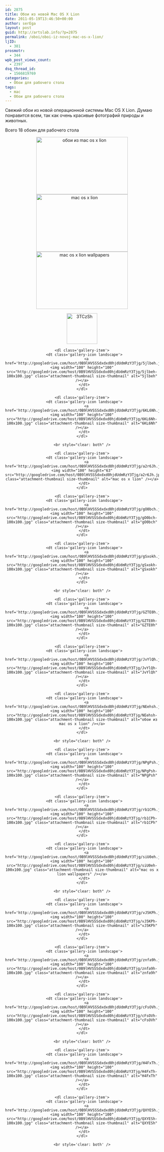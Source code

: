 ```yaml
---
id: 2875
title: Обои из новой Mac OS X Lion
date: 2011-05-19T13:46:50+00:00
author: serEga
layout: post
guid: http://artslab.info/?p=2875
permalink: /oboi/oboi-iz-novoj-mac-os-x-lion/
ljID:
  - 381
prosmotr:
  - 344
wpb_post_views_count:
  - 2397
dsq_thread_id:
  - 1566819769
categories:
  - Обои для рабочего стола
tags:
  - mac
  - Обои для рабочего стола
---
```

Свежий обои из новой операционной системы Mac OS X Lion. Думаю понравится всем, так как очень красивые фотографий природы и животных.

Всего 18 обоин для рабочего стола

<center>
  <a href="http://googledrive.com/host/0B9lHVSSSdxdxd0hjdUdmRzY3Tjg/NEehsh.jpg"><img src="http://googledrive.com/host/0B9lHVSSSdxdxd0hjdUdmRzY3Tjg/NEehsh-300x187.jpg" alt="обои из mac os x lion" title="NEehsh" width="300" height="187" class="alignnone size-medium wp-image-2886" srcset="http://googledrive.com/host/0B9lHVSSSdxdxd0hjdUdmRzY3Tjg/NEehsh-300x187.jpg 300w, http://googledrive.com/host/0B9lHVSSSdxdxd0hjdUdmRzY3Tjg/NEehsh.jpg 1024w" sizes="(max-width: 300px) 100vw, 300px" /></a>
</center>





<center>
  <a href="http://googledrive.com/host/0B9lHVSSSdxdxd0hjdUdmRzY3Tjg/a2r6Jh.jpg"><img src="http://googledrive.com/host/0B9lHVSSSdxdxd0hjdUdmRzY3Tjg/a2r6Jh-300x187.jpg" alt="mac os x lion" title="a2r6Jh" width="300" height="187" class="alignnone size-medium wp-image-2879" /></a>
</center>





<center>
  <a href="http://googledrive.com/host/0B9lHVSSSdxdxd0hjdUdmRzY3Tjg/siU0eh.jpg"><img src="http://googledrive.com/host/0B9lHVSSSdxdxd0hjdUdmRzY3Tjg/siU0eh-300x187.jpg" alt="mac os x lion wallpapers" title="siU0eh" width="300" height="187" class="alignnone size-medium wp-image-2890" srcset="http://googledrive.com/host/0B9lHVSSSdxdxd0hjdUdmRzY3Tjg/siU0eh-300x187.jpg 300w, http://googledrive.com/host/0B9lHVSSSdxdxd0hjdUdmRzY3Tjg/siU0eh.jpg 1024w" sizes="(max-width: 300px) 100vw, 300px" /></a>
</center>

<!--more-->





<center>
  <div id='gallery-6' class='gallery galleryid-2875 gallery-columns-3 gallery-size-thumbnail'>
    <dl class='gallery-item'>
      <dt class='gallery-icon landscape'>
        <a href='http://googledrive.com/host/0B9lHVSSSdxdxd0hjdUdmRzY3Tjg/3TCzSh.jpg'><img width="100" height="100" src="http://googledrive.com/host/0B9lHVSSSdxdxd0hjdUdmRzY3Tjg/3TCzSh-100x100.jpg" class="attachment-thumbnail size-thumbnail" alt="3TCzSh" /></a>
      </dt>
    </dl>

    <dl class='gallery-item'>
      <dt class='gallery-icon landscape'>
        <a href='http://googledrive.com/host/0B9lHVSSSdxdxd0hjdUdmRzY3Tjg/5jlbeh.jpg'><img width="100" height="100" src="http://googledrive.com/host/0B9lHVSSSdxdxd0hjdUdmRzY3Tjg/5jlbeh-100x100.jpg" class="attachment-thumbnail size-thumbnail" alt="5jlbeh" /></a>
      </dt>
    </dl>

    <dl class='gallery-item'>
      <dt class='gallery-icon landscape'>
        <a href='http://googledrive.com/host/0B9lHVSSSdxdxd0hjdUdmRzY3Tjg/6KL6Nh.jpg'><img width="100" height="100" src="http://googledrive.com/host/0B9lHVSSSdxdxd0hjdUdmRzY3Tjg/6KL6Nh-100x100.jpg" class="attachment-thumbnail size-thumbnail" alt="6KL6Nh" /></a>
      </dt>
    </dl>

    <br style="clear: both" />

    <dl class='gallery-item'>
      <dt class='gallery-icon landscape'>
        <a href='http://googledrive.com/host/0B9lHVSSSdxdxd0hjdUdmRzY3Tjg/a2r6Jh.jpg'><img width="100" height="63" src="http://googledrive.com/host/0B9lHVSSSdxdxd0hjdUdmRzY3Tjg/a2r6Jh.jpg" class="attachment-thumbnail size-thumbnail" alt="mac os x lion" /></a>
      </dt>
    </dl>

    <dl class='gallery-item'>
      <dt class='gallery-icon landscape'>
        <a href='http://googledrive.com/host/0B9lHVSSSdxdxd0hjdUdmRzY3Tjg/gO0bch.jpg'><img width="100" height="100" src="http://googledrive.com/host/0B9lHVSSSdxdxd0hjdUdmRzY3Tjg/gO0bch-100x100.jpg" class="attachment-thumbnail size-thumbnail" alt="gO0bch" /></a>
      </dt>
    </dl>

    <dl class='gallery-item'>
      <dt class='gallery-icon landscape'>
        <a href='http://googledrive.com/host/0B9lHVSSSdxdxd0hjdUdmRzY3Tjg/gSxokh.jpg'><img width="100" height="100" src="http://googledrive.com/host/0B9lHVSSSdxdxd0hjdUdmRzY3Tjg/gSxokh-100x100.jpg" class="attachment-thumbnail size-thumbnail" alt="gSxokh" /></a>
      </dt>
    </dl>

    <br style="clear: both" />

    <dl class='gallery-item'>
      <dt class='gallery-icon landscape'>
        <a href='http://googledrive.com/host/0B9lHVSSSdxdxd0hjdUdmRzY3Tjg/GZTE0h.jpg'><img width="100" height="100" src="http://googledrive.com/host/0B9lHVSSSdxdxd0hjdUdmRzY3Tjg/GZTE0h-100x100.jpg" class="attachment-thumbnail size-thumbnail" alt="GZTE0h" /></a>
      </dt>
    </dl>

    <dl class='gallery-item'>
      <dt class='gallery-icon landscape'>
        <a href='http://googledrive.com/host/0B9lHVSSSdxdxd0hjdUdmRzY3Tjg/JvYlQh.jpg'><img width="100" height="100" src="http://googledrive.com/host/0B9lHVSSSdxdxd0hjdUdmRzY3Tjg/JvYlQh-100x100.jpg" class="attachment-thumbnail size-thumbnail" alt="JvYlQh" /></a>
      </dt>
    </dl>

    <dl class='gallery-item'>
      <dt class='gallery-icon landscape'>
        <a href='http://googledrive.com/host/0B9lHVSSSdxdxd0hjdUdmRzY3Tjg/NEehsh.jpg'><img width="100" height="100" src="http://googledrive.com/host/0B9lHVSSSdxdxd0hjdUdmRzY3Tjg/NEehsh-100x100.jpg" class="attachment-thumbnail size-thumbnail" alt="обои из mac os x lion" /></a>
      </dt>
    </dl>

    <br style="clear: both" />

    <dl class='gallery-item'>
      <dt class='gallery-icon landscape'>
        <a href='http://googledrive.com/host/0B9lHVSSSdxdxd0hjdUdmRzY3Tjg/NPgPsh.jpg'><img width="100" height="100" src="http://googledrive.com/host/0B9lHVSSSdxdxd0hjdUdmRzY3Tjg/NPgPsh-100x100.jpg" class="attachment-thumbnail size-thumbnail" alt="NPgPsh" /></a>
      </dt>
    </dl>

    <dl class='gallery-item'>
      <dt class='gallery-icon landscape'>
        <a href='http://googledrive.com/host/0B9lHVSSSdxdxd0hjdUdmRzY3Tjg/rb1CPh.jpg'><img width="100" height="100" src="http://googledrive.com/host/0B9lHVSSSdxdxd0hjdUdmRzY3Tjg/rb1CPh-100x100.jpg" class="attachment-thumbnail size-thumbnail" alt="rb1CPh" /></a>
      </dt>
    </dl>

    <dl class='gallery-item'>
      <dt class='gallery-icon landscape'>
        <a href='http://googledrive.com/host/0B9lHVSSSdxdxd0hjdUdmRzY3Tjg/siU0eh.jpg'><img width="100" height="100" src="http://googledrive.com/host/0B9lHVSSSdxdxd0hjdUdmRzY3Tjg/siU0eh-100x100.jpg" class="attachment-thumbnail size-thumbnail" alt="mac os x lion wallpapers" /></a>
      </dt>
    </dl>

    <br style="clear: both" />

    <dl class='gallery-item'>
      <dt class='gallery-icon landscape'>
        <a href='http://googledrive.com/host/0B9lHVSSSdxdxd0hjdUdmRzY3Tjg/vJ5KPh.jpg'><img width="100" height="100" src="http://googledrive.com/host/0B9lHVSSSdxdxd0hjdUdmRzY3Tjg/vJ5KPh-100x100.jpg" class="attachment-thumbnail size-thumbnail" alt="vJ5KPh" /></a>
      </dt>
    </dl>

    <dl class='gallery-item'>
      <dt class='gallery-icon landscape'>
        <a href='http://googledrive.com/host/0B9lHVSSSdxdxd0hjdUdmRzY3Tjg/znfa9h.jpg'><img width="100" height="100" src="http://googledrive.com/host/0B9lHVSSSdxdxd0hjdUdmRzY3Tjg/znfa9h-100x100.jpg" class="attachment-thumbnail size-thumbnail" alt="znfa9h" /></a>
      </dt>
    </dl>

    <dl class='gallery-item'>
      <dt class='gallery-icon landscape'>
        <a href='http://googledrive.com/host/0B9lHVSSSdxdxd0hjdUdmRzY3Tjg/cFsOVh.jpg'><img width="100" height="100" src="http://googledrive.com/host/0B9lHVSSSdxdxd0hjdUdmRzY3Tjg/cFsOVh-100x100.jpg" class="attachment-thumbnail size-thumbnail" alt="cFsOVh" /></a>
      </dt>
    </dl>

    <br style="clear: both" />

    <dl class='gallery-item'>
      <dt class='gallery-icon landscape'>
        <a href='http://googledrive.com/host/0B9lHVSSSdxdxd0hjdUdmRzY3Tjg/H4FxTh.jpg'><img width="100" height="100" src="http://googledrive.com/host/0B9lHVSSSdxdxd0hjdUdmRzY3Tjg/H4FxTh-100x100.jpg" class="attachment-thumbnail size-thumbnail" alt="H4FxTh" /></a>
      </dt>
    </dl>

    <dl class='gallery-item'>
      <dt class='gallery-icon landscape'>
        <a href='http://googledrive.com/host/0B9lHVSSSdxdxd0hjdUdmRzY3Tjg/QXYESh.jpg'><img width="100" height="100" src="http://googledrive.com/host/0B9lHVSSSdxdxd0hjdUdmRzY3Tjg/QXYESh-100x100.jpg" class="attachment-thumbnail size-thumbnail" alt="QXYESh" /></a>
      </dt>
    </dl>

    <br style='clear: both' />
  </div>
</center>